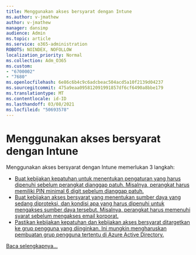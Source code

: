 ```yaml
---
title: Menggunakan akses bersyarat dengan Intune
ms.author: v-jmathew
author: v-jmathew
manager: dansimp
audience: Admin
ms.topic: article
ms.service: o365-administration
ROBOTS: NOINDEX, NOFOLLOW
localization_priority: Normal
ms.collection: Adm_O365
ms.custom:
- "6700002"
- "7680"
ms.openlocfilehash: 6e86c6b4c9c6adcbeac504acd5a10f2139d04237
ms.sourcegitcommit: 475a9eaa095812091991857df6cf6490a8bbe179
ms.translationtype: MT
ms.contentlocale: id-ID
ms.lasthandoff: 03/08/2021
ms.locfileid: "50693578"
---
```

# <a name="using-conditional-access-with-intune"></a>Menggunakan akses bersyarat dengan Intune

Menggunakan akses bersyarat dengan Intune memerlukan 3 langkah:

- [Buat kebijakan kepatuhan untuk menentukan pengaturan yang harus dipenuhi sebelum perangkat dianggap patuh. Misalnya, perangkat harus memiliki PIN minimal 6 digit sebelum dianggap patuh.](https://docs.microsoft.com/mem/intune/protect/create-compliance-policy)
- [Buat kebijakan akses bersyarat yang menentukan sumber daya yang sedang diproteksi, dan kondisi apa yang harus dipenuhi untuk mengakses sumber daya tersebut. Misalnya, perangkat harus memenuhi syarat sebelum mengakses email korporat.](https://docs.microsoft.com/mem/intune/protect/tutorial-protect-email-on-unmanaged-devices#create-conditional-access-policies)
- [Pastikan kebijakan kepatuhan dan kebijakan akses bersyarat ditargetkan ke grup pengguna yang diinginkan. Ini mungkin mengharuskan pembuatan grup pengguna tertentu di Azure Active Directory.](https://docs.microsoft.com/troubleshoot/mem/intune/troubleshoot-conditional-access)

[Baca selengkapnya...](https://docs.microsoft.com/mem/intune/protect/device-compliance-get-started)
